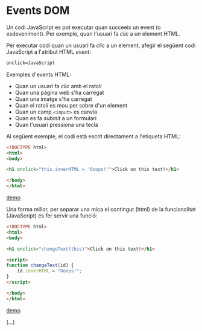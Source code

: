Events DOM
==========

Un codi JavaScript es pot executar quan succeeix un event (o esdeveniment). Per exemple, quan l'usuari fa _clic_ a un element HTML.

Per executar codi quan un usuari fa _clic_ a un element, afegir el següent codi JavaScript a l'atribut HTML _event_:

```html
onclick=JavaScript
```

Exemples d'events HTML:
- Quan un usuari fa _clic_ amb el ratolí
- Quan una pàgina web s'ha carregat
- Quan una imatge s'ha carregat
- Quan el ratolí es mou per sobre d'un element
- Quan un camp `<input>` es canvia
- Quan es fa _submit_ a un formulari
- Quan l'usuari pressiona una tecla

Al següent exemple, el codi està escrit directament a l'etiqueta HTML:

```html
<!DOCTYPE html>
<html>
<body>

<h1 onclick="this.innerHTML = 'Ooops!'">Click on this text!</h1>

</body>
</html>
```

[demo](https://www.w3schools.com/js/tryit.asp?filename=tryjs_event_onclick2)

Una forma millor, per separar una mica el contingut (html) de la funcionalitat (JavaScript) és fer servir una funció:

```html
<!DOCTYPE html>
<html>
<body>

<h1 onclick="changeText(this)">Click on this text!</h1>

<script>
function changeText(id) { 
    id.innerHTML = "Ooops!";
}
</script>

</body>
</html>
```

[demo](https://www.w3schools.com/js/tryit.asp?filename=tryjs_event_onclick3)

(...)
